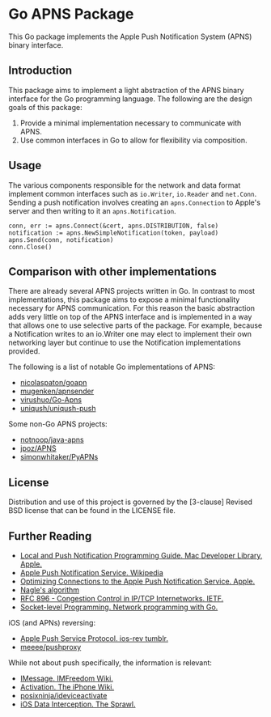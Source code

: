 Go APNS Package
===============

This Go package implements the Apple Push Notification System (APNS) binary 
interface. 

Introduction
------------

This package aims to implement a light abstraction of the APNS binary interface 
for the Go programming language. The following are the design goals of this 
package:

1. Provide a minimal implementation necessary to communicate with APNS.
2. Use common interfaces in Go to allow for flexibility via composition.

Usage
-----

The various components responsible for the network and data format implement 
common interfaces such as `io.Writer`, `io.Reader` and `net.Conn`. Sending a 
push notification involves creating an `apns.Connection` to Apple's server and 
then writing to it an `apns.Notification`. 

    conn, err := apns.Connect(&cert, apns.DISTRIBUTION, false)
    notification := apns.NewSimpleNotification(token, payload)
    apns.Send(conn, notification)
    conn.Close()

Comparison with other implementations
-------------------------------------

There are already several APNS projects written in Go. In contrast to most 
implementations, this package aims to expose a minimal functionality necessary 
for APNS communication. For this reason the basic abstraction adds very little 
on top of the APNS interface and is implemented in a way that allows one to use
selective parts of the package. For example, because a Notification writes to
an io.Writer one may elect to implement their own networking layer but continue 
to use the Notification implementations provided. 

The following is a list of notable Go implementations of APNS:

- [nicolaspaton/goapn](https://github.com/nicolaspaton/goapn)
- [mugenken/apnsender](https://github.com/mugenken/apnsender)
- [virushuo/Go-Apns](https://github.com/virushuo/Go-Apns)
- [uniqush/uniqush-push](https://github.com/uniqush/uniqush-push)

Some non-Go APNS projects:

- [notnoop/java-apns](https://github.com/notnoop/java-apns)
- [jpoz/APNS](https://github.com/jpoz/APNS)
- [simonwhitaker/PyAPNs](https://github.com/simonwhitaker/PyAPNs)

License
-------

Distribution and use of this project is governed by the [3-clause] Revised BSD 
license that can be found in the LICENSE file.

Further Reading
---------------

- [Local and Push Notification Programming Guide. Mac Developer Library, Apple.](http://developer.apple.com/library/mac/documentation/NetworkingInternet/Conceptual/RemoteNotificationsPG/CommunicatingWIthAPS/CommunicatingWIthAPS.html)
- [Apple Push Notification Service. Wikipedia](http://en.wikipedia.org/wiki/Apple_Push_Notification_Service)
- [Optimizing Connections to the Apple Push Notification Service. Apple.](https://developer.apple.com/news/index.php?id=03212012a)
- [Nagle's algorithm](http://en.wikipedia.org/wiki/Nagle's_algorithm)
- [RFC 896 - Congestion Control in IP/TCP Internetworks. IETF.](http://tools.ietf.org/html/rfc896)
- [Socket-level Programming. Network programming with Go.](http://jan.newmarch.name/go/socket/chapter-socket.html)

iOS (and APNs) reversing:

- [Apple Push Service Protocol. ios-rev tumblr.](http://ios-rev.tumblr.com/post/13032664009/apple-push-service-protocol-ios5-os-x-10-7)
- [meeee/pushproxy](https://github.com/meeee/pushproxy)

While not about push specifically, the information is relevant:

- [IMessage. IMFreedom Wiki.](http://imfreedom.org/wiki/IMessage)
- [Activation. The iPhone Wiki.](http://theiphonewiki.com/wiki/Activation)
- [posixninja/ideviceactivate](https://github.com/posixninja/ideviceactivate)
- [iOS Data Interception. The Sprawl.](http://www.thesprawl.org/research/ios-data-interception/)

